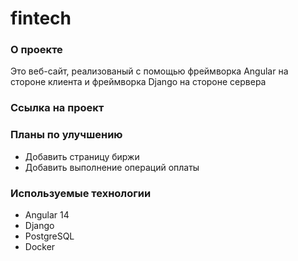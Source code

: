 # fintech

### О проекте

Это веб-сайт, реализованый с помощью фреймворка Angular на стороне клиента и фреймворка Django на стороне сервера

### Ссылка на проект


### Планы по улучшению

- Добавить страницу биржи
- Добавить выполнение операций оплаты

### Используемые технологии

- Angular 14
- Django
- PostgreSQL
- Docker
